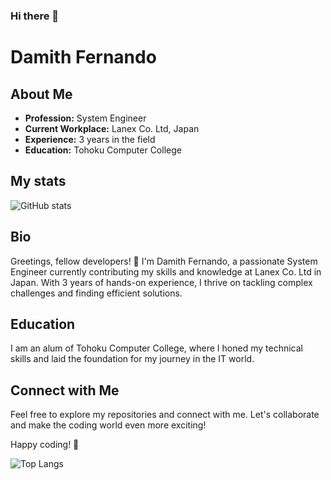 ### Hi there 👋

# Damith Fernando

## About Me
- **Profession:** System Engineer
- **Current Workplace:** Lanex Co. Ltd, Japan
- **Experience:** 3 years in the field
- **Education:** Tohoku Computer College

## My stats

<img align="center" src="https://github-readme-stats.vercel.app/api?username=damithfdo95&show_icons=true&theme=dracula" alt="GitHub stats" />


## Bio
Greetings, fellow developers! 👋 I'm Damith Fernando, a passionate System Engineer currently contributing my skills and knowledge at Lanex Co. Ltd in Japan. With 3 years of hands-on experience, I thrive on tackling complex challenges and finding efficient solutions.

## Education
I am an alum of Tohoku Computer College, where I honed my technical skills and laid the foundation for my journey in the IT world.

## Connect with Me
Feel free to explore my repositories and connect with me. Let's collaborate and make the coding world even more exciting!

Happy coding! 🚀

![Top Langs](https://github-readme-stats.vercel.app/api/top-langs/?username=anuraghazra&hide_progress=true)
